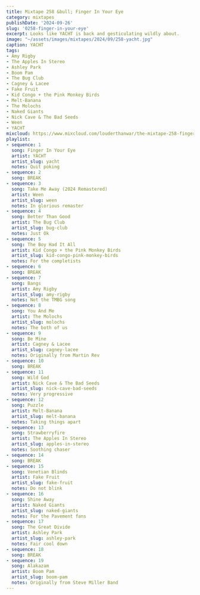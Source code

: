 ```yaml
---
title: Mixtape 258 &bull; Finger In Your Eye
category: mixtapes
publishDate: '2024-09-26'
slug: '0258-finger-in-your-eye'
excerpt: Looks like YACHT is back and gesticulating wildly about.
image: "~/assets/images/mixtapes/2024/09/258-yacht.jpg"
caption: YACHT
tags:
- Amy Rigby
- The Apples In Stereo
- Ashley Park
- Boom Pam
- The Bug Club
- Cagney & Lacee
- Fake Fruit
- Kid Congo + the Pink Monkey Birds
- Melt-Banana
- The Molochs
- Naked Giants
- Nick Cave & The Bad Seeds
- Ween
- YACHT
mixcloud: https://www.mixcloud.com/louderthanwar/the-mixtape-258-finger-in-your-eye-2024-09-26/
playlist:
- sequence: 1
  song: Finger In Your Eye
  artist: YACHT
  artist_slug: yacht
  notes: Quit poking
- sequence: 2
  song: BREAK
- sequence: 3
  song: Take Me Away (2024 Remastered)
  artist: Ween
  artist_slug: ween
  notes: In glorious remaster
- sequence: 4
  song: Better Than Good
  artist: The Bug Club
  artist_slug: bug-club
  notes: Just Ok
- sequence: 5
  song: The Boy Had It All
  artist: Kid Congo + the Pink Monkey Birds
  artist_slug: kid-congo-pink-monkey-birds
  notes: For the completists
- sequence: 6
  song: BREAK
- sequence: 7
  song: Bangs
  artist: Amy Rigby
  artist_slug: amy-rigby
  notes: Not the TMBG song
- sequence: 8
  song: You And Me
  artist: The Molochs
  artist_slug: molochs
  notes: The both of us
- sequence: 9
  song: Be Mine
  artist: Cagney & Lacee
  artist_slug: cagney-lacee
  notes: Originally from Martin Rev
- sequence: 10
  song: BREAK
- sequence: 11
  song: Wild God
  artist: Nick Cave & The Bad Seeds
  artist_slug: nick-cave-bad-seeds
  notes: Very progressive
- sequence: 12
  song: Puzzle
  artist: Melt-Banana
  artist_slug: melt-banana
  notes: Taking things apart
- sequence: 13
  song: Strawberryfire
  artist: The Apples In Stereo
  artist_slug: apples-in-stereo
  notes: Soothing chaser
- sequence: 14
  song: BREAK
- sequence: 15
  song: Venetian Blinds
  artist: Fake Fruit
  artist_slug: fake-fruit
  notes: Do not blink
- sequence: 16
  song: Shine Away
  artist: Naked Giants
  artist_slug: naked-giants
  notes: For the Pavement fans
- sequence: 17
  song: The Great Divide
  artist: Ashley Park
  artist_slug: ashley-park
  notes: Fair cool down
- sequence: 18
  song: BREAK
- sequence: 19
  song: Alakazam
  artist: Boom Pam
  artist_slug: boom-pam
  notes: Originally from Steve Miller Band
---
```


